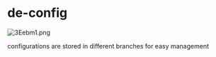 # de-config
 
![3Eebm1.png](https://a.l3n.co/i/3Eebm1.png)

configurations are stored in different branches for easy management
